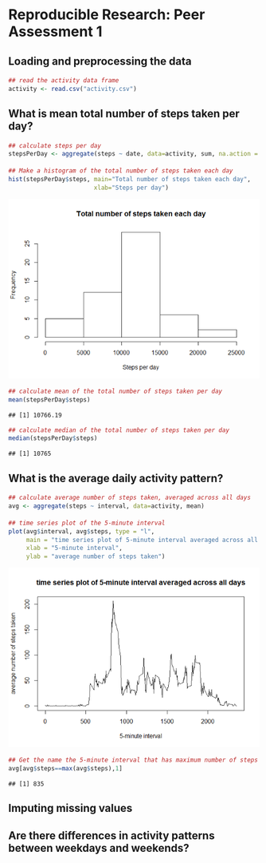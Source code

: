 # Reproducible Research: Peer Assessment 1

## Loading and preprocessing the data


```r
## read the activity data frame
activity <- read.csv("activity.csv")
```

## What is mean total number of steps taken per day?

```r
## calculate steps per day
stepsPerDay <- aggregate(steps ~ date, data=activity, sum, na.action = na.omit)

## Make a histogram of the total number of steps taken each day
hist(stepsPerDay$steps, main="Total number of steps taken each day", 
                        xlab="Steps per day")
```

![](figures/MeanStepsPerDay-1.png) 

```r
## calculate mean of the total number of steps taken per day
mean(stepsPerDay$steps)
```

```
## [1] 10766.19
```

```r
## calculate median of the total number of steps taken per day
median(stepsPerDay$steps)
```

```
## [1] 10765
```

## What is the average daily activity pattern?

```r
## calculate average number of steps taken, averaged across all days
avg <- aggregate(steps ~ interval, data=activity, mean)

## time series plot of the 5-minute interval 
plot(avg$interval, avg$steps, type = "l",
     main = "time series plot of 5-minute interval averaged across all days",
     xlab = "5-minute interval",
     ylab = "average number of steps taken")
```

![](figures/AverageDailySteps-1.png) 

```r
## Get the name the 5-minute interval that has maximum number of steps
avg[avg$steps==max(avg$steps),1]
```

```
## [1] 835
```

## Imputing missing values



## Are there differences in activity patterns between weekdays and weekends?
